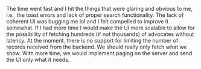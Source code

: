 The time went fast and I hit the things that were glaring and obvious to me, i.e., the toast errors and lack of proper search functionality. The lack of coherent UI was bugging me lol and I felt compelled to improve it somewhat. If I had more time I would make the UI more scalable to allow for the possibility of fetching hundreds (if not thousands) of advocates without latency. At the moment, there is no support for limiting the number of records received from the backend. We should really only fetch what we show. With more time, we would implement paging on the server and send the UI only what it needs.